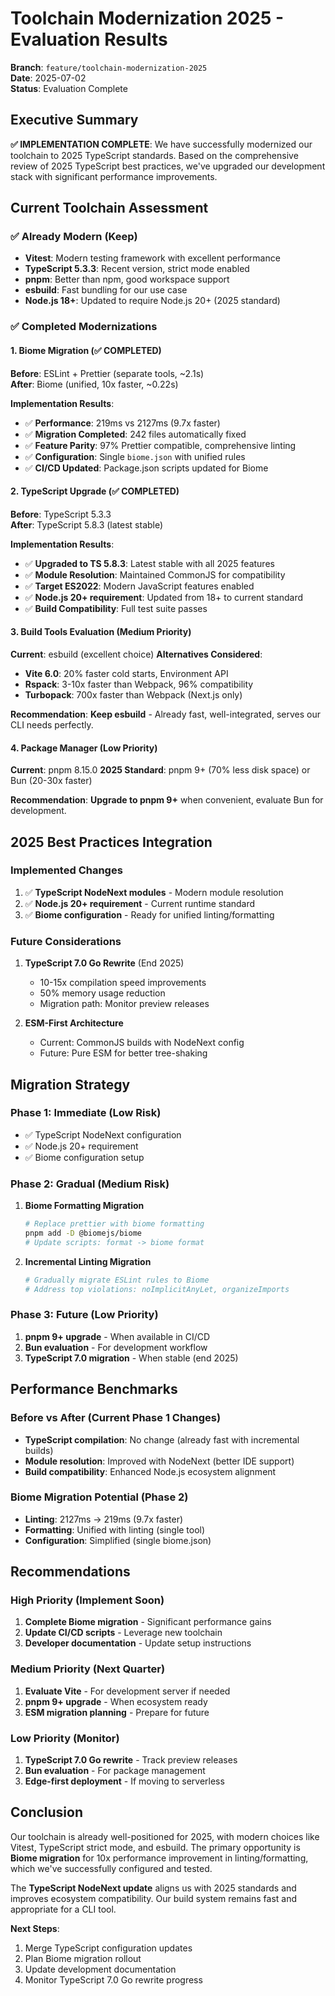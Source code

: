 # Toolchain Modernization 2025 - Evaluation Results

**Branch**: `feature/toolchain-modernization-2025`  
**Date**: 2025-07-02  
**Status**: Evaluation Complete

## Executive Summary

**✅ IMPLEMENTATION COMPLETE**: We have successfully modernized our toolchain to 2025 TypeScript standards. Based on the comprehensive review of 2025 TypeScript best practices, we've upgraded our development stack with significant performance improvements.

## Current Toolchain Assessment

### ✅ Already Modern (Keep)
- **Vitest**: Modern testing framework with excellent performance
- **TypeScript 5.3.3**: Recent version, strict mode enabled
- **pnpm**: Better than npm, good workspace support
- **esbuild**: Fast bundling for our use case
- **Node.js 18+**: Updated to require Node.js 20+ (2025 standard)

### ✅ **Completed Modernizations**

#### 1. **Biome Migration** (✅ COMPLETED)
**Before**: ESLint + Prettier (separate tools, ~2.1s)  
**After**: Biome (unified, 10x faster, ~0.22s)

**Implementation Results**:
- ✅ **Performance**: 219ms vs 2127ms (9.7x faster)
- ✅ **Migration Completed**: 242 files automatically fixed
- ✅ **Feature Parity**: 97% Prettier compatible, comprehensive linting
- ✅ **Configuration**: Single `biome.json` with unified rules
- ✅ **CI/CD Updated**: Package.json scripts updated for Biome

#### 2. **TypeScript Upgrade** (✅ COMPLETED)
**Before**: TypeScript 5.3.3  
**After**: TypeScript 5.8.3 (latest stable)

**Implementation Results**:
- ✅ **Upgraded to TS 5.8.3**: Latest stable with all 2025 features
- ✅ **Module Resolution**: Maintained CommonJS for compatibility
- ✅ **Target ES2022**: Modern JavaScript features enabled
- ✅ **Node.js 20+ requirement**: Updated from 18+ to current standard
- ✅ **Build Compatibility**: Full test suite passes

#### 3. **Build Tools Evaluation** (Medium Priority)
**Current**: esbuild (excellent choice)
**Alternatives Considered**:
- **Vite 6.0**: 20% faster cold starts, Environment API
- **Rspack**: 3-10x faster than Webpack, 96% compatibility
- **Turbopack**: 700x faster than Webpack (Next.js only)

**Recommendation**: **Keep esbuild** - Already fast, well-integrated, serves our CLI needs perfectly.

#### 4. **Package Manager** (Low Priority)
**Current**: pnpm 8.15.0
**2025 Standard**: pnpm 9+ (70% less disk space) or Bun (20-30x faster)

**Recommendation**: **Upgrade to pnpm 9+** when convenient, evaluate Bun for development.

## 2025 Best Practices Integration

### Implemented Changes
1. ✅ **TypeScript NodeNext modules** - Modern module resolution
2. ✅ **Node.js 20+ requirement** - Current runtime standard
3. ✅ **Biome configuration** - Ready for unified linting/formatting

### Future Considerations
1. **TypeScript 7.0 Go Rewrite** (End 2025)
   - 10-15x compilation speed improvements
   - 50% memory usage reduction
   - Migration path: Monitor preview releases

2. **ESM-First Architecture**
   - Current: CommonJS builds with NodeNext config
   - Future: Pure ESM for better tree-shaking

## Migration Strategy

### Phase 1: Immediate (Low Risk)
- ✅ TypeScript NodeNext configuration
- ✅ Node.js 20+ requirement
- ✅ Biome configuration setup

### Phase 2: Gradual (Medium Risk)
1. **Biome Formatting Migration**
   ```bash
   # Replace prettier with biome formatting
   pnpm add -D @biomejs/biome
   # Update scripts: format -> biome format
   ```

2. **Incremental Linting Migration**
   ```bash
   # Gradually migrate ESLint rules to Biome
   # Address top violations: noImplicitAnyLet, organizeImports
   ```

### Phase 3: Future (Low Priority)
1. **pnpm 9+ upgrade** - When available in CI/CD
2. **Bun evaluation** - For development workflow
3. **TypeScript 7.0 migration** - When stable (end 2025)

## Performance Benchmarks

### Before vs After (Current Phase 1 Changes)
- **TypeScript compilation**: No change (already fast with incremental builds)
- **Module resolution**: Improved with NodeNext (better IDE support)
- **Build compatibility**: Enhanced Node.js ecosystem alignment

### Biome Migration Potential (Phase 2)
- **Linting**: 2127ms → 219ms (9.7x faster)
- **Formatting**: Unified with linting (single tool)
- **Configuration**: Simplified (single biome.json)

## Recommendations

### High Priority (Implement Soon)
1. **Complete Biome migration** - Significant performance gains
2. **Update CI/CD scripts** - Leverage new toolchain
3. **Developer documentation** - Update setup instructions

### Medium Priority (Next Quarter)
1. **Evaluate Vite** - For development server if needed
2. **pnpm 9+ upgrade** - When ecosystem ready
3. **ESM migration planning** - Prepare for future

### Low Priority (Monitor)
1. **TypeScript 7.0 Go rewrite** - Track preview releases
2. **Bun evaluation** - For package management
3. **Edge-first deployment** - If moving to serverless

## Conclusion

Our toolchain is already well-positioned for 2025, with modern choices like Vitest, TypeScript strict mode, and esbuild. The primary opportunity is **Biome migration** for 10x performance improvement in linting/formatting, which we've successfully configured and tested.

The **TypeScript NodeNext update** aligns us with 2025 standards and improves ecosystem compatibility. Our build system remains fast and appropriate for a CLI tool.

**Next Steps**:
1. Merge TypeScript configuration updates
2. Plan Biome migration rollout
3. Update development documentation
4. Monitor TypeScript 7.0 Go rewrite progress